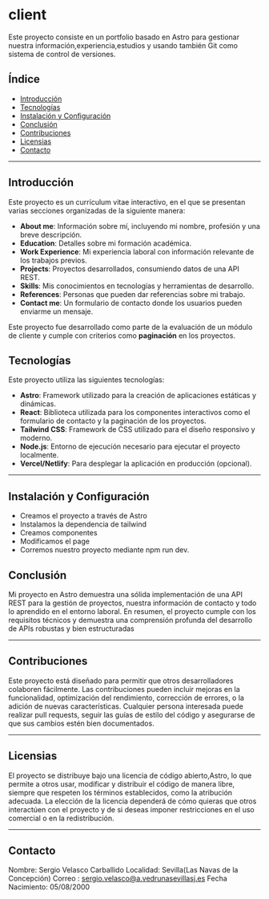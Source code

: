 # client

Este proyecto consiste en un portfolio basado en Astro para gestionar nuestra información,experiencia,estudios y usando también Git como sistema de control de versiones.

## Índice
- [Introducción](#Introducción)
- [Tecnologías](#Tecnologías)
- [Instalación y Configuración](#Instalación-y-Configuración)
- [Conclusión](#Conclusión)
- [Contribuciones](#Contribuciones)
- [Licensias](#Licensias)
- [Contacto](#Contacto)


---

## Introducción

Este proyecto es un currículum vitae interactivo, en el que se presentan varias secciones organizadas de la siguiente manera:

- **About me**: Información sobre mí, incluyendo mi nombre, profesión y una breve descripción.
- **Education**: Detalles sobre mi formación académica.
- **Work Experience**: Mi experiencia laboral con información relevante de los trabajos previos.
- **Projects**: Proyectos desarrollados, consumiendo datos de una API REST.
- **Skills**: Mis conocimientos en tecnologías y herramientas de desarrollo.
- **References**: Personas que pueden dar referencias sobre mi trabajo.
- **Contact me**: Un formulario de contacto donde los usuarios pueden enviarme un mensaje.

Este proyecto fue desarrollado como parte de la evaluación de un módulo de cliente y cumple con criterios como **paginación** en los proyectos.

## Tecnologías

Este proyecto utiliza las siguientes tecnologías:

- **Astro**: Framework utilizado para la creación de aplicaciones estáticas y dinámicas.
- **React**: Biblioteca utilizada para los componentes interactivos como el formulario de contacto y la paginación de los proyectos.
- **Tailwind CSS**: Framework de CSS utilizado para el diseño responsivo y moderno.
- **Node.js**: Entorno de ejecución necesario para ejecutar el proyecto localmente.
- **Vercel/Netlify**: Para desplegar la aplicación en producción (opcional).

---


## Instalación y Configuración
- Creamos el proyecto a través de Astro
- Instalamos la dependencia de tailwind
- Creamos componentes
- Modificamos el page
- Corremos nuestro proyecto mediante npm run dev.



## Conclusión
Mi proyecto en Astro demuestra una sólida implementación de una API REST para la gestión de proyectos, nuestra información de contacto y todo lo aprendido en el entorno laboral. En resumen, el proyecto cumple con los requisitos técnicos y demuestra una comprensión profunda del desarrollo de APIs robustas y bien estructuradas

---

## Contribuciones
Este proyecto está diseñado para permitir que otros desarrolladores colaboren fácilmente. Las contribuciones pueden incluir mejoras en la funcionalidad, optimización del rendimiento, corrección de errores, o la adición de nuevas características. Cualquier persona interesada puede realizar pull requests, seguir las guías de estilo del código y asegurarse de que sus cambios estén bien documentados.

---

## Licensias
El proyecto se distribuye bajo una licencia de código abierto,Astro, lo que permite a otros usar, modificar y distribuir el código de manera libre, siempre que respeten los términos establecidos, como la atribución adecuada. La elección de la licencia dependerá de cómo quieras que otros interactúen con el proyecto y de si deseas imponer restricciones en el uso comercial o en la redistribución.

---

## Contacto
Nombre: Sergio Velasco Carballido
Localidad: Sevilla(Las Navas de la Concepción)
Correo : sergio.velasco@a.vedrunasevillasj.es
Fecha Nacimiento: 05/08/2000



